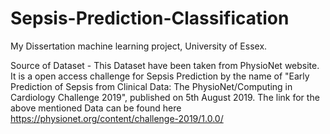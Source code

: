 # Sepsis-Prediction-Classification
My Dissertation machine learning project, University of Essex.

Source of Dataset - 
This Dataset have been taken from PhysioNet website. It is a open access challenge for Sepsis Prediction by the name of "Early Prediction of Sepsis from Clinical Data: The PhysioNet/Computing in Cardiology Challenge 2019", published on 5th August 2019. The link for the above mentioned Data can be found here 
https://physionet.org/content/challenge-2019/1.0.0/

